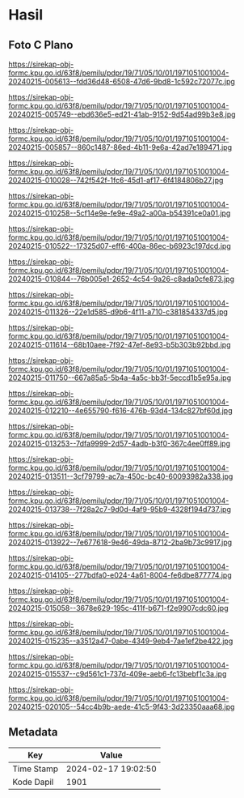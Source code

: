 # Hasil

## Foto C Plano

https://sirekap-obj-formc.kpu.go.id/63f8/pemilu/pdpr/19/71/05/10/01/1971051001004-20240215-005613--fdd36d48-6508-47d6-9bd8-1c592c72077c.jpg

https://sirekap-obj-formc.kpu.go.id/63f8/pemilu/pdpr/19/71/05/10/01/1971051001004-20240215-005749--ebd636e5-ed21-41ab-9152-9d54ad99b3e8.jpg

https://sirekap-obj-formc.kpu.go.id/63f8/pemilu/pdpr/19/71/05/10/01/1971051001004-20240215-005857--860c1487-86ed-4b11-9e6a-42ad7e189471.jpg

https://sirekap-obj-formc.kpu.go.id/63f8/pemilu/pdpr/19/71/05/10/01/1971051001004-20240215-010028--742f542f-1fc6-45d1-af17-6f4184806b27.jpg

https://sirekap-obj-formc.kpu.go.id/63f8/pemilu/pdpr/19/71/05/10/01/1971051001004-20240215-010258--5cf14e9e-fe9e-49a2-a00a-b54391ce0a01.jpg

https://sirekap-obj-formc.kpu.go.id/63f8/pemilu/pdpr/19/71/05/10/01/1971051001004-20240215-010522--17325d07-eff6-400a-86ec-b6923c197dcd.jpg

https://sirekap-obj-formc.kpu.go.id/63f8/pemilu/pdpr/19/71/05/10/01/1971051001004-20240215-010844--76b005e1-2652-4c54-9a26-c8ada0cfe873.jpg

https://sirekap-obj-formc.kpu.go.id/63f8/pemilu/pdpr/19/71/05/10/01/1971051001004-20240215-011326--22e1d585-d9b6-4f11-a710-c381854337d5.jpg

https://sirekap-obj-formc.kpu.go.id/63f8/pemilu/pdpr/19/71/05/10/01/1971051001004-20240215-011614--68b10aee-7f92-47ef-8e93-b5b303b92bbd.jpg

https://sirekap-obj-formc.kpu.go.id/63f8/pemilu/pdpr/19/71/05/10/01/1971051001004-20240215-011750--667a85a5-5b4a-4a5c-bb3f-5eccd1b5e95a.jpg

https://sirekap-obj-formc.kpu.go.id/63f8/pemilu/pdpr/19/71/05/10/01/1971051001004-20240215-012210--4e655790-f616-476b-93d4-134c827bf60d.jpg

https://sirekap-obj-formc.kpu.go.id/63f8/pemilu/pdpr/19/71/05/10/01/1971051001004-20240215-013253--7dfa9999-2d57-4adb-b3f0-367c4ee0ff89.jpg

https://sirekap-obj-formc.kpu.go.id/63f8/pemilu/pdpr/19/71/05/10/01/1971051001004-20240215-013511--3cf79799-ac7a-450c-bc40-60093982a338.jpg

https://sirekap-obj-formc.kpu.go.id/63f8/pemilu/pdpr/19/71/05/10/01/1971051001004-20240215-013738--7f28a2c7-9d0d-4af9-95b9-4328f194d737.jpg

https://sirekap-obj-formc.kpu.go.id/63f8/pemilu/pdpr/19/71/05/10/01/1971051001004-20240215-013922--7e677618-9e46-49da-8712-2ba9b73c9917.jpg

https://sirekap-obj-formc.kpu.go.id/63f8/pemilu/pdpr/19/71/05/10/01/1971051001004-20240215-014105--277bdfa0-e024-4a61-8004-fe6dbe877774.jpg

https://sirekap-obj-formc.kpu.go.id/63f8/pemilu/pdpr/19/71/05/10/01/1971051001004-20240215-015058--3678e629-195c-411f-b671-f2e9907cdc60.jpg

https://sirekap-obj-formc.kpu.go.id/63f8/pemilu/pdpr/19/71/05/10/01/1971051001004-20240215-015235--a3512a47-0abe-4349-9eb4-7ae1ef2be422.jpg

https://sirekap-obj-formc.kpu.go.id/63f8/pemilu/pdpr/19/71/05/10/01/1971051001004-20240215-015537--c9d561c1-737d-409e-aeb6-fc13bebf1c3a.jpg

https://sirekap-obj-formc.kpu.go.id/63f8/pemilu/pdpr/19/71/05/10/01/1971051001004-20240215-020105--54cc4b9b-aede-41c5-9f43-3d23350aaa68.jpg


## Metadata

| Key        | Value               |
| ---------- | ------------------- |
| Time Stamp | 2024-02-17 19:02:50 |
| Kode Dapil | 1901                |



